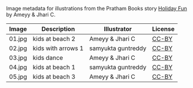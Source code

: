 Image metadata for illustrations from the Pratham Books story [Holiday Fun](https://storyweaver.org.in/stories/3547-holiday-fun) by Ameyy & Jhari C.

Image | Description | Illustrator | License
----- | ----------- | ----------- | -------
01.jpg | kids at beach 2 | Ameyy & Jhari C | [CC-BY](https://creativecommons.org/licenses/by/4.0/)
02.jpg | kids with arrows 1 | samyukta guntreddy | [CC-BY](https://creativecommons.org/licenses/by/4.0/)
03.jpg | kids dance  | Ameyy & Jhari C | [CC-BY](https://creativecommons.org/licenses/by/4.0/)
04.jpg | kids at beach 1 | samyukta guntreddy | [CC-BY](https://creativecommons.org/licenses/by/4.0/)
05.jpg | kids at beach 3 | Ameyy & Jhari C | [CC-BY](https://creativecommons.org/licenses/by/4.0/)


